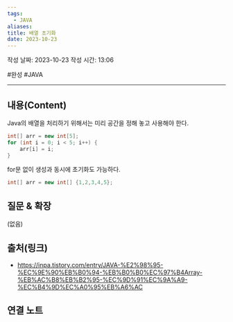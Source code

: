 ```yaml
---
tags:
  - JAVA
aliases: 
title: 배열 초기화
date: 2023-10-23
---
```

작성 날짜: 2023-10-23
작성 시간: 13:06

#완성 #JAVA 

----
## 내용(Content)

Java의 배열을 처리하기 위해서는 미리 공간을 정해 놓고 사용해야 한다.

```java
int[] arr = new int[5];
for (int i = 0; i < 5; i++) {
	arr[i] = i;
}
```

for문 없이 생성과 동시에 초기화도 가능하다.
```java
int[] arr = new int[] {1,2,3,4,5};
```

## 질문 & 확장

(없음)

## 출처(링크)
- https://inpa.tistory.com/entry/JAVA-%E2%98%95-%EC%9E%90%EB%B0%94-%EB%B0%B0%EC%97%B4Array-%EB%AC%B8%EB%B2%95-%EC%9D%91%EC%9A%A9-%EC%B4%9D%EC%A0%95%EB%A6%AC


## 연결 노트










